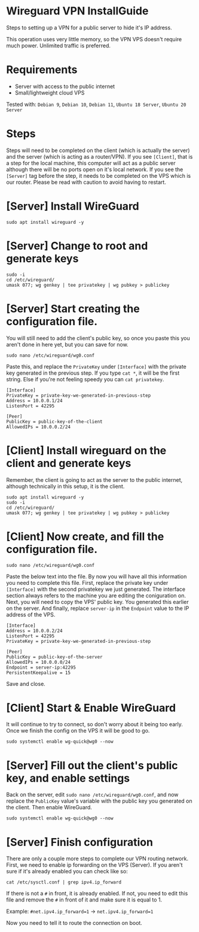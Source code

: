 # Wireguard VPN InstallGuide
Steps to setting up a VPN for a public server to hide it's IP address. 

This operation uses very little memory, so the VPN VPS doesn't require much power. Unlimited traffic is preferred.

# Requirements
- Server with access to the public internet
- Small/lightweight cloud VPS

Tested with: `Debian 9`, `Debian 10`, `Debian 11`, `Ubuntu 18 Server`, `Ubuntu 20 Server`

# Steps
Steps will need to be completed on the client (which is actually the server) and the server (which is acting as a router/VPN). If you see `[Client]`, that is a step for the local machine, this computer will act as a public server although there will be no ports open on it's local network. If you see the `[Server]` tag before the step, it needs to be completed on the VPS which is our router. Please be read with caution to avoid having to restart.

# [Server] Install WireGuard
```
sudo apt install wireguard -y
```

# [Server] Change to root and generate keys
```
sudo -i
cd /etc/wireguard/
umask 077; wg genkey | tee privatekey | wg pubkey > publickey
```

# [Server] Start creating the configuration file.
You will still need to add the client's public key, so once you paste this you aren't done in here yet, but you can save for now.
```
sudo nano /etc/wireguard/wg0.conf
```
Paste this, and replace the `PrivateKey` under `[Interface]` with the private key generated in the previous step. If you type `cat *`, it will be the first string. Else if you're not feeling speedy you can `cat privatekey`.
```
[Interface]
PrivateKey = private-key-we-generated-in-previous-step
Address = 10.0.0.1/24
ListenPort = 42295

[Peer]
PublicKey = public-key-of-the-client
AllowedIPs = 10.0.0.2/24
```

# [Client] Install wireguard on the client and generate keys

Remember, the client is going to act as the server to the public internet, although technically in this setup, it is the client.
```
sudo apt install wireguard -y
sudo -i
cd /etc/wireguard/
umask 077; wg genkey | tee privatekey | wg pubkey > publickey
```

# [Client] Now create, and fill the configuration file.
```
sudo nano /etc/wireguard/wg0.conf
```
Paste the below text into the file. By now you will have all this information you need to complete this file. First, replace the private key under `[Interface]` with the second privatekey we just generated. The interface section always refers to the machine you are editing the coniguration on. Next, you will need to copy the VPS' public key. You generated this earlier on the server. And finally, replace `server-ip` in the `Endpoint` value to the IP address of the VPS.
```
[Interface]
Address = 10.0.0.2/24
ListenPort = 42295
PrivateKey = private-key-we-generated-in-previous-step

[Peer]
PublicKey = public-key-of-the-server
AllowedIPs = 10.0.0.0/24
Endpoint = server-ip:42295
PersistentKeepalive = 15
```
Save and close.

# [Client] Start & Enable WireGuard
It will continue to try to connect, so don't worry about it being too early. Once we finish the config on the VPS it will be good to go.
```
sudo systemctl enable wg-quick@wg0 --now
```

# [Server] Fill out the client's public key, and enable settings
Back on the server, edit `sudo nano /etc/wireguard/wg0.conf`, and now replace the `PublicKey` value's variable with the public key you generated on the client. Then enable WireGuard.
```
sudo systemctl enable wg-quick@wg0 --now
```

# [Server] Finish configuration
There are only a couple more steps to complete our VPN routing network. First, we need to enable ip forwarding on the VPS (Server). If you aren't sure if it's already enabled you can check like so:
```
cat /etc/sysctl.conf | grep ipv4.ip_forward
```
If there is not a `#` in front, it is already enabled. If not, you need to edit this file and remove the `#` in front of it and make sure it is equal to 1.

Example: `#net.ipv4.ip_forward=1` -> `net.ipv4.ip_forward=1`

Now you need to tell it to route the connection on boot.
